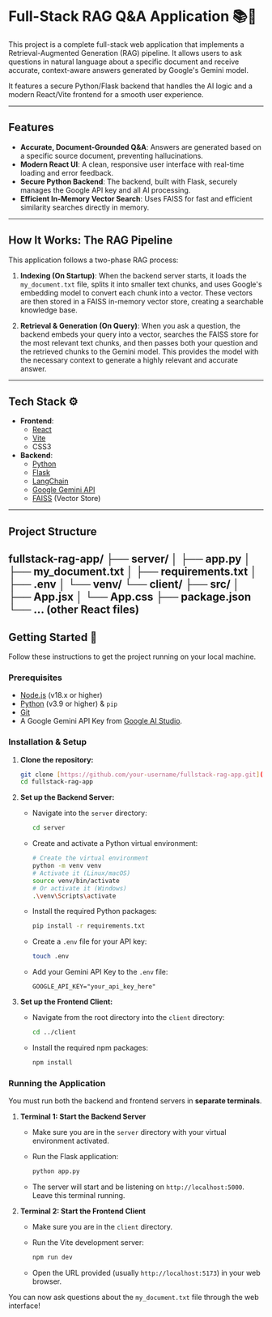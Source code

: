 # Full-Stack RAG Q&A Application 📚🤖

This project is a complete full-stack web application that implements a Retrieval-Augmented Generation (RAG) pipeline. It allows users to ask questions in natural language about a specific document and receive accurate, context-aware answers generated by Google's Gemini model.

It features a secure Python/Flask backend that handles the AI logic and a modern React/Vite frontend for a smooth user experience.

---

## **Features**

* **Accurate, Document-Grounded Q&A**: Answers are generated based on a specific source document, preventing hallucinations.
* **Modern React UI**: A clean, responsive user interface with real-time loading and error feedback.
* **Secure Python Backend**: The backend, built with Flask, securely manages the Google API key and all AI processing.
* **Efficient In-Memory Vector Search**: Uses FAISS for fast and efficient similarity searches directly in memory.

---

## **How It Works: The RAG Pipeline**

This application follows a two-phase RAG process:

1. **Indexing (On Startup)**: When the backend server starts, it loads the `my_document.txt` file, splits it into smaller text chunks, and uses Google's embedding model to convert each chunk into a vector. These vectors are then stored in a FAISS in-memory vector store, creating a searchable knowledge base.

2. **Retrieval & Generation (On Query)**: When you ask a question, the backend embeds your query into a vector, searches the FAISS store for the most relevant text chunks, and then passes both your question and the retrieved chunks to the Gemini model. This provides the model with the necessary context to generate a highly relevant and accurate answer.

---

## **Tech Stack** ⚙️

* **Frontend**:
  * [React](https://reactjs.org/)
  * [Vite](https://vitejs.dev/)
  * CSS3
* **Backend**:
  * [Python](https://www.python.org/)
  * [Flask](https://flask.palletsprojects.com/)
  * [LangChain](https://python.langchain.com/)
  * [Google Gemini API](https://ai.google.dev/)
  * [FAISS](https://github.com/facebookresearch/faiss) (Vector Store)

---

## **Project Structure**
fullstack-rag-app/
├── server/
│   ├── app.py
│   ├── my_document.txt
│   ├── requirements.txt
│   ├── .env
│   └── venv/
└── client/
├── src/
│   ├── App.jsx
│   └── App.css
├── package.json
└── ... (other React files)
---

## **Getting Started** 🚀

Follow these instructions to get the project running on your local machine.

### **Prerequisites**

* [Node.js](https://nodejs.org/) (v18.x or higher)
* [Python](https://www.python.org/downloads/) (v3.9 or higher) & `pip`
* [Git](https://git-scm.com/)
* A Google Gemini API Key from [Google AI Studio](https://ai.google.dev/).

### **Installation & Setup**

1. **Clone the repository:**

    ```bash
    git clone [https://github.com/your-username/fullstack-rag-app.git](https://github.com/your-username/fullstack-rag-app.git)
    cd fullstack-rag-app
    ```

2. **Set up the Backend Server:**
    * Navigate into the `server` directory:

        ```bash
        cd server
        ```

    * Create and activate a Python virtual environment:

        ```bash
        # Create the virtual environment
        python -m venv venv
        # Activate it (Linux/macOS)
        source venv/bin/activate
        # Or activate it (Windows)
        .\venv\Scripts\activate
        ```

    * Install the required Python packages:

        ```bash
        pip install -r requirements.txt
        ```

    * Create a `.env` file for your API key:

        ```bash
        touch .env
        ```

    * Add your Gemini API Key to the `.env` file:

        ```
        GOOGLE_API_KEY="your_api_key_here"
        ```

3. **Set up the Frontend Client:**
    * Navigate from the root directory into the `client` directory:

        ```bash
        cd ../client
        ```

    * Install the required npm packages:

        ```bash
        npm install
        ```

### **Running the Application**

You must run both the backend and frontend servers in **separate terminals**.

1. **Terminal 1: Start the Backend Server**
    * Make sure you are in the `server` directory with your virtual environment activated.
    * Run the Flask application:

        ```bash
        python app.py
        ```

    * The server will start and be listening on `http://localhost:5000`. Leave this terminal running.

2. **Terminal 2: Start the Frontend Client**
    * Make sure you are in the `client` directory.
    * Run the Vite development server:

        ```bash
        npm run dev
        ```

    * Open the URL provided (usually `http://localhost:5173`) in your web browser.

You can now ask questions about the `my_document.txt` file through the web interface!
